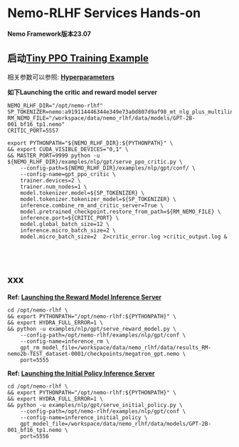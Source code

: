 # Nemo-RLHF Services Hands-on

**Nemo Framework版本23.07**

## 启动[Tiny PPO Training Example](https://gitlab-master.nvidia.com/dl/JoC/nemo-rlhf/-/blob/master/tutorials/2b_ppo/Tiny_PPO.md#tiny-ppo-training-example)

相关参数可以参照: **[Hyperparameters](https://gitlab-master.nvidia.com/dl/JoC/nemo-rlhf/-/blob/master/HPARAMS.md#Performance-hyperparameters)**

**如下Launching the critic and reward model server**

```
NEMO_RLHF_DIR="/opt/nemo-rlhf"
SP_TOKENIZER=nemo:a919114446344e349e73a0d807d9af98_mt_nlg_plus_multilingual_ja_zh_the_stack_frac_015_256k.model
RM_NEMO_FILE="/workspace/data/nemo_rlhf/data/models/GPT-2B-001_bf16_tp1.nemo"
CRITIC_PORT=5557

export PYTHONPATH="${NEMO_RLHF_DIR}:${PYTHONPATH}" \
&& export CUDA_VISIBLE_DEVICES="0,1" \
&& MASTER_PORT=9999 python -u ${NEMO_RLHF_DIR}/examples/nlp/gpt/serve_ppo_critic.py \
    --config-path=${NEMO_RLHF_DIR}/examples/nlp/gpt/conf/ \
    --config-name=gpt_ppo_critic \
    trainer.devices=2 \
    trainer.num_nodes=1 \
    model.tokenizer.model=${SP_TOKENIZER} \
    model.tokenizer.tokenizer_model=${SP_TOKENIZER} \
    inference.combine_rm_and_critic_server=True \
    model.pretrained_checkpoint.restore_from_path=${RM_NEMO_FILE} \
    inference.port=${CRITIC_PORT} \
    model.global_batch_size=12 \
    inference.micro_batch_size=2 \
    model.micro_batch_size=2  2>critic_error.log >critic_output.log &

```

<br><br>

## xxx

**Ref: [Launching the Reward Model Inference Server](https://gitlab-master.nvidia.com/dl/JoC/nemo-rlhf/-/blob/master/tutorials/2b_ppo/README.md#launching-the-reward-model-inference-server)**

```
cd /opt/nemo-rlhf \
&& export PYTHONPATH="/opt/nemo-rlhf:${PYTHONPATH}" \
&& export HYDRA_FULL_ERROR=1 \
&& python -u examples/nlp/gpt/serve_reward_model.py \
    --config-path=/opt/nemo-rlhf/examples/nlp/gpt/conf \
    --config-name=inference_rm \
    gpt_rm_model_file=/workspace/data/nemo_rlhf/data/results_RM-nemo2b-TEST_dataset-0001/checkpoints/megatron_gpt.nemo \
    port=5555
```

**Ref: [Launching the Initial Policy Inference Server](https://gitlab-master.nvidia.com/dl/JoC/nemo-rlhf/-/blob/master/tutorials/2b_ppo/README.md#launching-the-initial-policy-inference-server)**

```
cd /opt/nemo-rlhf \
&& export PYTHONPATH="/opt/nemo-rlhf:${PYTHONPATH}" \
&& export HYDRA_FULL_ERROR=1 \
&& python -u examples/nlp/gpt/serve_initial_policy.py \
    --config-path=/opt/nemo-rlhf/examples/nlp/gpt/conf \
    --config-name=inference_initial_policy \
    gpt_model_file=/workspace/data/nemo_rlhf/data/models/GPT-2B-001_bf16_tp1.nemo \
    port=5556

```


